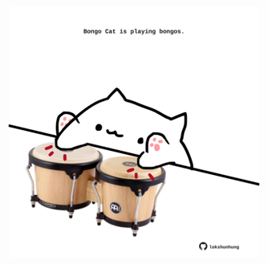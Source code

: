 <!-- built at 23/04/2023, 17:01:00 UTC -->
<p align="center">
  <img width="500" height="500" src="./ReadmeImage.svg">
</p>
